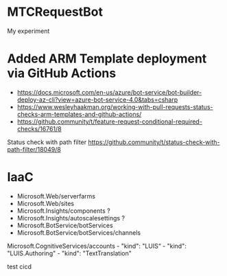 # MTCRequestBot
My experiment

# Added ARM Template deployment via GitHub Actions
- https://docs.microsoft.com/en-us/azure/bot-service/bot-builder-deploy-az-cli?view=azure-bot-service-4.0&tabs=csharp
- https://www.wesleyhaakman.org/working-with-pull-requests-status-checks-arm-templates-and-github-actions/
- https://github.community/t/feature-request-conditional-required-checks/16761/8


Status check with path filter
https://github.community/t/status-check-with-path-filter/18049/8

# IaaC
- Microsoft.Web/serverfarms
- Microsoft.Web/sites
- Microsoft.Insights/components ?
- Microsoft.Insights/autoscalesettings ?
- Microsoft.BotService/botServices
- Microsoft.BotService/botServices/channels

Microsoft.CognitiveServices/accounts
	- "kind": "LUIS“
	- "kind": "LUIS.Authoring"
	- "kind": "TextTranslation"

test cicd
	
	

